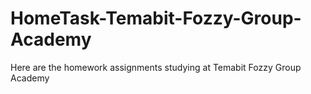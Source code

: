 # HomeTask-Temabit-Fozzy-Group-Academy
Here are the homework assignments studying at Temabit Fozzy Group Academy
